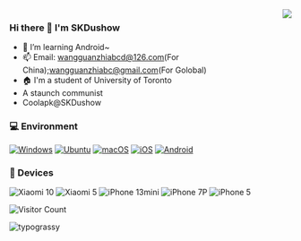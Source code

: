 <img align="right" src="https://github-readme-stats.vercel.app/api?username=Xpsoted&include_all_commits=true&show_icons=true&theme=buefy&count_private=true&hide_border=true" />

### Hi there 👋 I'm SKDushow
- 🌱 I’m learning Android~
- 📫 Email: wangguanzhiabcd@126.com(For China);wangguanzhiabc@gmail.com(For Golobal)
- 🏠 I'm a student of University of Toronto
- A staunch communist
- Coolapk@SKDushow

### 💻 Environment
[![Windows](https://img.shields.io/badge/Windows-00BBFF?style=flat-square&logo=Windows&logoColor=FFFFFF&labelColor=00BBFF)](https://www.microsoft.com/windows10)
[![Ubuntu](https://img.shields.io/badge/Ubuntu%2022%2e04-dd4814?style=flat-square&logo=ubuntu&logoColor=ffffff)](https://releases.ubuntu.com/22.04/)
[![macOS](https://img.shields.io/badge/macOS-4F4F4F?style=flat-square&logo=apple&logoColor=FFFFFF&labelColor=4F4F4F)](https://www.apple.com/macos/big-sur/)
[![iOS](https://img.shields.io/badge/iOS-4F4F4F?style=flat-square&logo=apple&logoColor=FFFFFF&labelColor=4F4F4F)](https://www.apple.com/ios/ios14/)
[![Android](https://img.shields.io/badge/Android-00C000?style=flat-square&logo=android&logoColor=FFFFFF&labelColor=00C000)](https://www.android.com/android-11/)

### 📱 Devices
![Xiaomi 10](https://img.shields.io/badge/Xiaomi%2010-ED9121?style=flat-square&logo=xiaomi&logoColor=FFFFFF&labelColor=ED9121)
![Xiaomi 5](https://img.shields.io/badge/Xiaomi%205-ED9121?style=flat-square&logo=xiaomi&logoColor=FFFFFF&labelColor=ED9121)
![iPhone 13mini](https://img.shields.io/badge/iPhone%2013mini-4F4F4F?style=flat-square&logo=apple&logoColor=FFFFFF&labelColor=4F4F4F)
![iPhone 7P](https://img.shields.io/badge/iPhone%207P-4F4F4F?style=flat-square&logo=apple&logoColor=FFFFFF&labelColor=4F4F4F)
![iPhone 5](https://img.shields.io/badge/iPhone%205-4F4F4F?style=flat-square&logo=apple&logoColor=FFFFFF&labelColor=4F4F4F)

![Visitor Count](https://profile-counter.glitch.me/Xpsoted/count.svg)

![typograssy](https://typograssy.deno.dev/api?text=Hellow%20World!)
